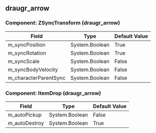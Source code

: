 ## draugr_arrow

### Component: ZSyncTransform (draugr_arrow)

|Field|Type|Default Value|
|---|---|---|
|m_syncPosition|System.Boolean|True|
|m_syncRotation|System.Boolean|True|
|m_syncScale|System.Boolean|False|
|m_syncBodyVelocity|System.Boolean|False|
|m_characterParentSync|System.Boolean|False|

### Component: ItemDrop (draugr_arrow)

|Field|Type|Default Value|
|---|---|---|
|m_autoPickup|System.Boolean|False|
|m_autoDestroy|System.Boolean|True|

